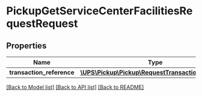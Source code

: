 # PickupGetServiceCenterFacilitiesRequestRequest

## Properties
Name | Type | Description | Notes
------------ | ------------- | ------------- | -------------
**transaction_reference** | [**\UPS\Pickup\Pickup\RequestTransactionReference**](RequestTransactionReference.md) |  | [optional] 

[[Back to Model list]](../../README.md#documentation-for-models) [[Back to API list]](../../README.md#documentation-for-api-endpoints) [[Back to README]](../../README.md)

